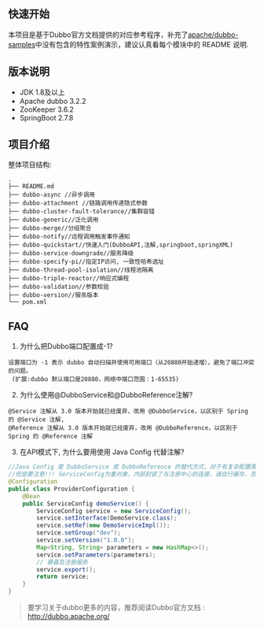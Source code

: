 ## 快速开始
本项目是基于Dubbo官方文档提供的对应参考程序，补充了[apache/dubbo-samples](https://github.com/apache/dubbo-samples)中没有包含的特性案例演示，建议认真看每个模块中的 README 说明.

## 版本说明
-  JDK 1.8及以上
-  Apache dubbo 3.2.2
-  ZooKeeper 3.6.2
-  SpringBoot 2.7.8

## 项目介绍
整体项目结构:
```text
.
├── README.md
├── dubbo-async //异步调用
├── dubbo-attachment //链路调用传递隐式参数
├── dubbo-cluster-fault-tolerance//集群容错
├── dubbo-generic//泛化调用
├── dubbo-merge//分组聚合
├── dubbo-notify//远程调用触发事件通知
├── dubbo-quickstart//快速入门(DubboAPI,注解,springboot,springXML)
├── dubbo-service-downgrade//服务降级
├── dubbo-specify-pi//指定IP访问, 一致性哈希选址
├── dubbo-thread-pool-isolation//线程池隔离
├── dubbo-triple-reactor//响应式编程
├── dubbo-validation//参数校验
├── dubbo-version//服务版本
└── pom.xml

```

## FAQ
1. 为什么把Dubbo端口配置成-1?
```text
设置端口为 -1 表示 dubbo 自动扫描并使用可用端口（从20880开始递增），避免了端口冲突的问题。
 (扩展:dubbo 默认端口是20880，网络中端口范围：1-65535)
```
2. 为什么使用@DubboService和@DubboReference注解?
```text
@Service 注解从 3.0 版本开始就已经废弃，改用 @DubboService，以区别于 Spring 的 @Service 注解,
@Reference 注解从 3.0 版本开始就已经废弃，改用 @DubboReference，以区别于 Spring 的 @Reference 注解
```
3. 在API模式下, 为什么要用使用 Java Config 代替注解?
```java
//Java Config 是 DubboService 或 DubboReference 的替代方式，对于有复杂配置需求的服务建议使用这种方式。
//但是要注意!!! ServiceConfig为重对象，内部封装了与注册中心的连接，请自行缓存，否则可能造成内存和连接泄漏
@Configuration
public class ProviderConfiguration {
    @Bean
    public ServiceConfig demoService() {
        ServiceConfig service = new ServiceConfig();
        service.setInterface(DemoService.class);
        service.setRef(new DemoServiceImpl());
        service.setGroup("dev");
        service.setVersion("1.0.0");
        Map<String, String> parameters = new HashMap<>();
        service.setParameters(parameters);
        // 暴露及注册服务
        service.export();
        return service;
    }
}
```


> 要学习关于dubbo更多的内容，推荐阅读Dubbo官方文档 : http://dubbo.apache.org/ 
